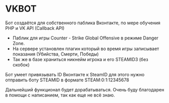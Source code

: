 # VKBOT
Бот создаётся для собственного паблика Вконтакте, по мере обучения PHP и VK API (Callback API)
- Паблик для игры Counter - Strike Global Offensive в режиме Danger Zone.
- На сервере установлен плагин который во время игры записывает показания (Убийства, Смерти, Победы)
- Так же в базе храниться никнейм игрока и его STEAMID3 (без скобок)

Бот умеет привязывать ID Вконтакте к SteamID для этого нужно отправить боту STEAMID в формате STEAM:0:1:12345678

Дальнейший функционал будет дорабатываться. Очень буду благодарен в помощи с написанием, так как еще не всё знаю.
